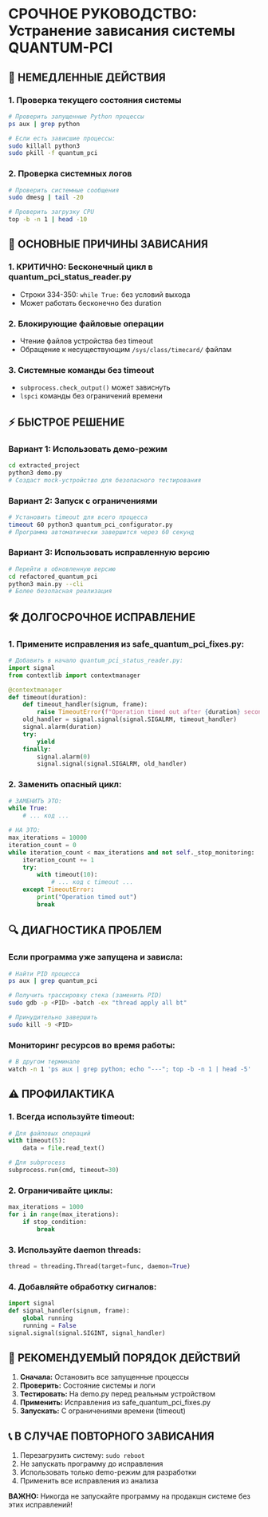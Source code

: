 # СРОЧНОЕ РУКОВОДСТВО: Устранение зависания системы QUANTUM-PCI

## 🚨 НЕМЕДЛЕННЫЕ ДЕЙСТВИЯ

### 1. Проверка текущего состояния системы
```bash
# Проверить запущенные Python процессы
ps aux | grep python

# Если есть зависшие процессы:
sudo killall python3
sudo pkill -f quantum_pci
```

### 2. Проверка системных логов
```bash
# Проверить системные сообщения
sudo dmesg | tail -20

# Проверить загрузку CPU
top -b -n 1 | head -10
```

## 🔧 ОСНОВНЫЕ ПРИЧИНЫ ЗАВИСАНИЯ

### 1. **КРИТИЧНО: Бесконечный цикл в quantum_pci_status_reader.py**
- Строки 334-350: `while True:` без условий выхода
- Может работать бесконечно без duration

### 2. **Блокирующие файловые операции**
- Чтение файлов устройства без timeout
- Обращение к несуществующим `/sys/class/timecard/` файлам

### 3. **Системные команды без timeout**
- `subprocess.check_output()` может зависнуть
- `lspci` команды без ограничений времени

## ⚡ БЫСТРОЕ РЕШЕНИЕ

### Вариант 1: Использовать демо-режим
```bash
cd extracted_project
python3 demo.py
# Создаст mock-устройство для безопасного тестирования
```

### Вариант 2: Запуск с ограничениями
```bash
# Установить timeout для всего процесса
timeout 60 python3 quantum_pci_configurator.py
# Программа автоматически завершится через 60 секунд
```

### Вариант 3: Использовать исправленную версию
```bash
# Перейти в обновленную версию
cd refactored_quantum_pci
python3 main.py --cli
# Более безопасная реализация
```

## 🛠️ ДОЛГОСРОЧНОЕ ИСПРАВЛЕНИЕ

### 1. Примените исправления из safe_quantum_pci_fixes.py:

```python
# Добавить в начало quantum_pci_status_reader.py:
import signal
from contextlib import contextmanager

@contextmanager
def timeout(duration):
    def timeout_handler(signum, frame):
        raise TimeoutError(f"Operation timed out after {duration} seconds")
    old_handler = signal.signal(signal.SIGALRM, timeout_handler)
    signal.alarm(duration)
    try:
        yield
    finally:
        signal.alarm(0)
        signal.signal(signal.SIGALRM, old_handler)
```

### 2. Заменить опасный цикл:
```python
# ЗАМЕНИТЬ ЭТО:
while True:
    # ... код ...

# НА ЭТО:
max_iterations = 10000
iteration_count = 0
while iteration_count < max_iterations and not self._stop_monitoring:
    iteration_count += 1
    try:
        with timeout(10):
            # ... код с timeout ...
    except TimeoutError:
        print("Operation timed out")
        break
```

## 🔍 ДИАГНОСТИКА ПРОБЛЕМ

### Если программа уже запущена и зависла:
```bash
# Найти PID процесса
ps aux | grep quantum_pci

# Получить трассировку стека (заменить PID)
sudo gdb -p <PID> -batch -ex "thread apply all bt"

# Принудительно завершить
sudo kill -9 <PID>
```

### Мониторинг ресурсов во время работы:
```bash
# В другом терминале
watch -n 1 'ps aux | grep python; echo "---"; top -b -n 1 | head -5'
```

## ⚠️ ПРОФИЛАКТИКА

### 1. **Всегда используйте timeout:**
```python
# Для файловых операций
with timeout(5):
    data = file.read_text()

# Для subprocess
subprocess.run(cmd, timeout=30)
```

### 2. **Ограничивайте циклы:**
```python
max_iterations = 1000
for i in range(max_iterations):
    if stop_condition:
        break
```

### 3. **Используйте daemon threads:**
```python
thread = threading.Thread(target=func, daemon=True)
```

### 4. **Добавляйте обработку сигналов:**
```python
import signal
def signal_handler(signum, frame):
    global running
    running = False
signal.signal(signal.SIGINT, signal_handler)
```

## 🚀 РЕКОМЕНДУЕМЫЙ ПОРЯДОК ДЕЙСТВИЙ

1. **Сначала:** Остановить все запущенные процессы
2. **Проверить:** Состояние системы и логи
3. **Тестировать:** На demo.py перед реальным устройством
4. **Применить:** Исправления из safe_quantum_pci_fixes.py
5. **Запускать:** С ограничениями времени (timeout)

## 📞 В СЛУЧАЕ ПОВТОРНОГО ЗАВИСАНИЯ

1. Перезагрузить систему: `sudo reboot`
2. Не запускать программу до исправления
3. Использовать только demo-режим для разработки
4. Применить все исправления из анализа

**ВАЖНО:** Никогда не запускайте программу на продакшн системе без этих исправлений!